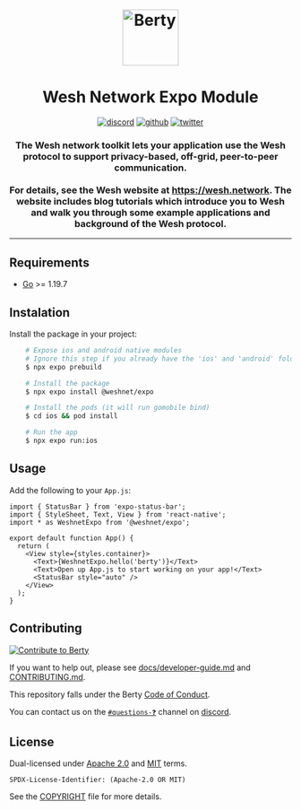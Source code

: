 <h1 align="center">
  <img src="https://wesh.network/img/LogoCubes.svg" alt="Berty" title="Berty" height="100px" />
</h1>
<h1 align="center">
Wesh Network Expo Module
</h1>
<p align="center">
    <a href="https://crpt.fyi/berty-discord"><img alt="discord" src="https://img.shields.io/badge/discord-gray?logo=discord" /></a>
    <a href="https://github.com/berty"><img alt="github" src="https://img.shields.io/badge/@berty-471961?logo=github" /></a>
    <a href="https://twitter.com/weshnet"><img alt="twitter" src="https://img.shields.io/twitter/follow/berty?label=%40weshnet&style=flat&logo=twitter" /></a>
</p>

<h3 align="center">The Wesh network toolkit lets your application use the Wesh protocol to support privacy-based, off-grid, peer-to-peer communication.  
<br/><br/>For details, see the Wesh website at <a href="https://wesh.network">https://wesh.network</a>. The website includes blog tutorials which introduce you to Wesh and walk you through some example applications and background of the Wesh protocol.</h3>

---

## Requirements

- [Go](https://golang.org/doc/install) >= 1.19.7
## Instalation

Install the package in your project:

```sh
    # Expose ios and android native modules
    # Ignore this step if you already have the 'ios' and 'android' folders in your project.
    $ npx expo prebuild 

    # Install the package
    $ npx expo install @weshnet/expo

    # Install the pods (it will run gomobile bind)
    $ cd ios && pod install

    # Run the app
    $ npx expo run:ios
```

## Usage

Add the following to your `App.js`:

```tsx
import { StatusBar } from 'expo-status-bar';
import { StyleSheet, Text, View } from 'react-native';
import * as WeshnetExpo from '@weshnet/expo';

export default function App() {
  return (
    <View style={styles.container}>
      <Text>{WeshnetExpo.hello('berty')}</Text>
      <Text>Open up App.js to start working on your app!</Text>
      <StatusBar style="auto" />
    </View>
  );
}
```

## Contributing

[![Contribute to Berty](https://assets.berty.tech/files/contribute-contribute_v2--Contribute-berty-ultra-light.gif)](https://github.com/berty/community)

If you want to help out, please see [docs/developer-guide.md](./docs/developer-guide.md) and [CONTRIBUTING.md](./CONTRIBUTING.md).

This repository falls under the Berty [Code of Conduct](https://github.com/berty/community/blob/master/CODE_OF_CONDUCT.md).

You can contact us on the [`#questions-❓`](https://crpt.fyi/berty-dev-discord) channel on [discord](https://crpt.fyi/berty-discord).

## License

Dual-licensed under [Apache 2.0](https://www.apache.org/licenses/LICENSE-2.0) and [MIT](https://opensource.org/licenses/MIT) terms.

`SPDX-License-Identifier: (Apache-2.0 OR MIT)`

See the [COPYRIGHT](./COPYRIGHT) file for more details.
